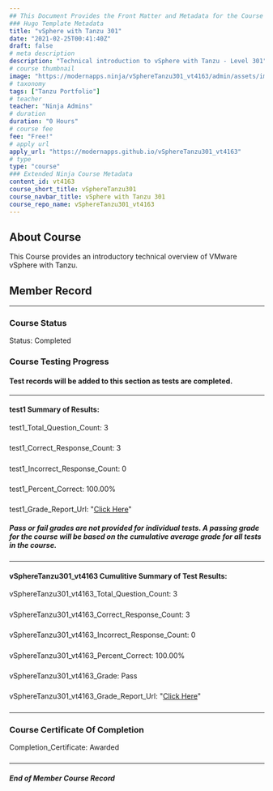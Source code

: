 ```yaml
---
## This Document Provides the Front Matter and Metadata for the Course Information page used in the modernapps.ninja homepage and the member profile page.
### Hugo Template Metadata
title: "vSphere with Tanzu 301"
date: "2021-02-25T00:41:40Z"
draft: false
# meta description
description: "Technical introduction to vSphere with Tanzu - Level 301"
# course thumbnail
image: "https://modernapps.ninja/vSphereTanzu301_vt4163/admin/assets/images/vSphereTanzu301_vt4163.jpg"
# taxonomy
tags: ["Tanzu Portfolio"]
# teacher
teacher: "Ninja Admins"
# duration
duration: "0 Hours"
# course fee
fee: "Free!"
# apply url
apply_url: "https://modernapps.github.io/vSphereTanzu301_vt4163"
# type
type: "course"
### Extended Ninja Course Metadata
content_id: vt4163
course_short_title: vSphereTanzu301
course_navbar_title: vSphere with Tanzu 301
course_repo_name: vSphereTanzu301_vt4163
---  
```


## About Course

This Course provides an introductory technical overview of VMware vSphere with Tanzu.

## Member Record  
---  
  
  
### Course Status  

Status: Completed

### Course Testing Progress  
#### Test records will be added to this section as tests are completed.
  
---  
#### test1 Summary of Results:  
test1_Total_Question_Count: 3
#####  
test1_Correct_Response_Count: 3
#####  
test1_Incorrect_Response_Count: 0
#####  
test1_Percent_Correct: 100.00%
#####  
test1_Grade_Report_Url: "[Click Here](https://github.com/modernappsninjas/Oni-no-Hanzo/blob/main/static/userdata/courses/vSphereTanzu301_vt4163/grade_report.pr73.test1.md)"
##### Pass or fail grades are not provided for individual tests. A passing grade for the course will be based on the cumulative average grade for all tests in the course.  
#####  
---  
#### vSphereTanzu301_vt4163 Cumulitive Summary of Test Results:  
vSphereTanzu301_vt4163_Total_Question_Count: 3  
#####  
vSphereTanzu301_vt4163_Correct_Response_Count: 3  
#####  
vSphereTanzu301_vt4163_Incorrect_Response_Count: 0 
#####  
vSphereTanzu301_vt4163_Percent_Correct: 100.00%  
#####  
vSphereTanzu301_vt4163_Grade: Pass  
#####  
vSphereTanzu301_vt4163_Grade_Report_Url: "[Click Here](https://github.com/modernappsninjas/Oni-no-Hanzo/blob/main/static/userdata/courses/vSphereTanzu301_vt4163/grade_report.pr112.vSphereTanzu301_vt4163.md)"
#####  
  
---  
### Course Certificate Of Completion

Completion_Certificate: Awarded
#####
---
##### End of Member Course Record